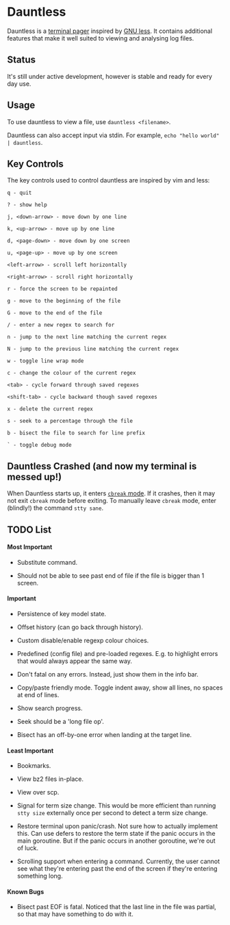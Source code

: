 # Dauntless

Dauntless is a [terminal pager](https://en.wikipedia.org/wiki/Terminal_pager)
inspired by [GNU less](https://www.gnu.org/software/less/). It contains
additional features that make it well suited to viewing and analysing log files.

## Status

It's still under active development, however is stable and ready for every day
use.

## Usage

To use dauntless to view a file, use `dauntless <filename>`.

Dauntless can also accept input via stdin. For example, `echo "hello world" | dauntless`.

## Key Controls

The key controls used to control dauntless are inspired by vim and less:

    q - quit

    ? - show help

    j, <down-arrow> - move down by one line

    k, <up-arrow> - move up by one line

    d, <page-down> - move down by one screen

    u, <page-up> - move up by one screen

    <left-arrow> - scroll left horizontally

    <right-arrow> - scroll right horizontally

    r - force the screen to be repainted

    g - move to the beginning of the file

    G - move to the end of the file

    / - enter a new regex to search for

    n - jump to the next line matching the current regex

    N - jump to the previous line matching the current regex

    w - toggle line wrap mode

    c - change the colour of the current regex

    <tab> - cycle forward through saved regexes

    <shift-tab> - cycle backward though saved regexes

    x - delete the current regex

    s - seek to a percentage through the file

    b - bisect the file to search for line prefix

    ` - toggle debug mode

## Dauntless Crashed (and now my terminal is messed up!)

When Dauntless starts up, it enters [`cbreak`
mode](https://en.wikipedia.org/wiki/Cooked_mode). If it crashes, then it may
not exit `cbreak` mode before exiting. To manually leave `cbreak` mode, enter
(blindly!) the command `stty sane`.

## TODO List

#### Most Important

* Substitute command.

* Should not be able to see past end of file if the file is bigger than 1
  screen.

#### Important

* Persistence of key model state.

* Offset history (can go back through history).

* Custom disable/enable regexp colour choices.

* Predefined (config file) and pre-loaded regexes. E.g. to highlight errors
  that would always appear the same way.

* Don't fatal on any errors. Instead, just show them in the info bar.

* Copy/paste friendly mode. Toggle indent away, show all lines, no spaces at
  end of lines.

* Show search progress.

* Seek should be a 'long file op'.

* Bisect has an off-by-one error when landing at the target line.

#### Least Important

* Bookmarks.

* View bz2 files in-place.

* View over scp.

* Signal for term size change. This would be more efficient than running `stty
  size` externally once per second to detect a term size change.

* Restore terminal upon panic/crash. Not sure how to actually implement this.
  Can use defers to restore the term state if the panic occurs in the main
goroutine. But if the panic occurs in another goroutine, we're out of luck.

* Scrolling support when entering a command. Currently, the user cannot see
  what they're entering past the end of the screen if they're entering
something long.

#### Known Bugs

* Bisect past EOF is fatal. Noticed that the last line in the file was partial,
  so that may have something to do with it.
